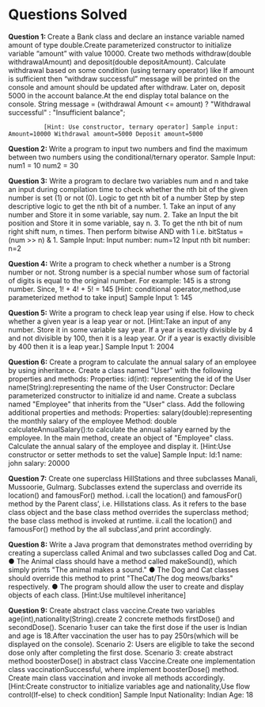 <h1><b>Questions Solved</b></h1>
<b>Question 1: </b>Create a Bank class and declare an instance variable named amount of type double.Create parameterized constructor to initialize variable “amount” with value 10000.
             Create two methods withdraw(double withdrawalAmount) and deposit(double depositAmount).
             Calculate withdrawal based on some condition (using ternary operator) like If amount is sufficient then “withdraw successful”
             message will be printed on the console and amount should be updated after withdraw.
             Later on, deposit 5000 in the account balance.At the end display total balance on the console.
             String message = (withdrawal Amount <= amount) ? "Withdrawal successful" : "Insufficient balance"; 

              [Hint: Use constructor, ternary operator] Sample input: Amount=10000 Withdrawal amount=5000 Deposit amount=5000

<b>Question 2: </b> Write a program to input two numbers and find the maximum between two numbers using the conditional/ternary operator. Sample Input: num1 = 10 num2 = 30

<b>Question 3:</b> Write a program to declare two variables num and n and take an input during compilation time to check whether the nth bit of the given number is set (1) or not (0). 
              Logic to get nth bit of a number Step by step descriptive logic to get the nth bit of a number. 1. 
              Take an input of any number and Store it in some variable, say num. 2. Take an Input the bit position and Store it in some variable, say n. 3. 
              To get the nth bit of num right shift num, n times. Then perform bitwise AND with 1 i.e. bitStatus = (num >> n) & 1. 
              Sample Input: Input number: num=12 Input nth bit number: n=2

<b>Question 4:</b> Write a program to check whether a number is a Strong number or not. 
              Strong number is a special number whose sum of factorial of digits is equal to the original number. 
              For example: 145 is a strong number. Since, 1! + 4! + 5! = 145 
              [Hint: conditional operator,method,use parameterized method to take input] Sample Input 1: 145



<b>Question 5:</b> Write a program to check leap year using if else. How to check whether a given year is a leap year or not. 
              [Hint:Take an input of any number. Store it in some variable say year. If a year is exactly divisible by 4 and not divisible by 100, then it is a leap year. Or if a year   is exactly divisible by 400 then it is a leap year.] 
              Sample Input 1: 2004

<b>Question 6:</b> Create a program to calculate the annual salary of an employee by using inheritance. Create a class named "User" with the following properties and methods:                           Properties: id(int): representing the id of the User name(String):representing the name of the User Constructor: Declare parameterized constructor to initialize id and                   name. Create a subclass named "Employee" that inherits from the "User" class. Add the following additional properties and methods: Properties: salary(double):representing                the monthly salary of the employee Method: double calculateAnnualSalary():to calculate the annual salary earned by the employee. In the main method, create an object of                 "Employee" class. Calculate the annual salary of the employee and display it.
              [Hint:Use constructor or setter methods to set the value] Sample Input: Id:1 name: john salary: 20000



<b>Question 7:</b> Create one superclass HillStations and three subclasses Manali, Mussoorie, Gulmarg. Subclasses extend the superclass and override its location() and famousFor() method. i.call the location() and famousFor() method by the Parent class’, i.e. Hillstations class. As it refers to the base class object and the base class method overrides the superclass method; the base class method is invoked at runtime. ii.call the location() and famousFor() method by the all subclass’,and print accordingly.



<b>Question 8:</b> Write a Java program that demonstrates method overriding by creating a superclass called Animal and two subclasses called Dog and Cat. ● The Animal class should have a method called makeSound(), which simply prints "The animal makes a sound." ● The Dog and Cat classes should override this method to print "TheCat/The dog meows/barks" respectively. ● The program should allow the user to create and display objects of each class. [Hint:Use multilevel inheritance]



<b>Question 9:</b> Create abstract class vaccine.Create two variables age(int),nationality(String).create 2 concrete methods firstDose() and secondDose(). Scenario 1:user can take the first dose if the user is Indian and age is 18.After vaccination the user has to pay 250rs(which will be displayed on the console). Scenario 2: Users are eligible to take the second dose only after completing the first dose. Scenario 3: create abstract method boosterDose() in abstract class Vaccine.Create one implementation class vaccinationSuccessful, where implement boosterDose() method. Create main class vaccination and invoke all methods accordingly. [Hint:Create constructor to initialize variables age and nationality,Use flow control(If-else) to check condition] Sample Input Nationality: Indian Age: 18
